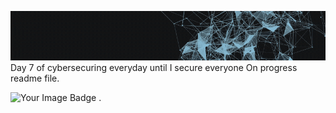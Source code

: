 ![Demo](./assets/juangifpresentation.gif)
Day 7 of cybersecuring everyday until I secure everyone
On progress readme file. <br>


<img src="https://tryhackme-badges.s3.amazonaws.com/juanfemeniaqueve.png" alt="Your Image Badge" />
.

